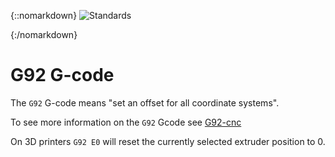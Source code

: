 {::nomarkdown}
<img src="https://imgs.xkcd.com/comics/standards.png" alt="Standards">

{:/nomarkdown}
# G92 G-code

The `G92` G-code means "set an offset for all coordinate systems".

To see more information on the `G92` Gcode see [G92-cnc](g92-cnc)

On 3D printers `G92 E0` will reset the currently selected extruder position to 0.

